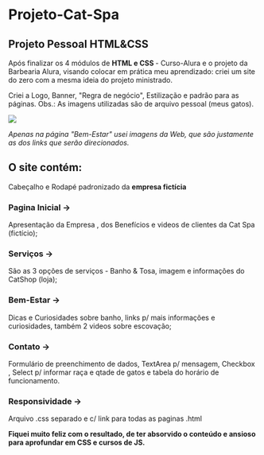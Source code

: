 # Projeto-Cat-Spa
<h2>Projeto Pessoal HTML&CSS</h2>

<p>Após finalizar os 4 módulos de <strong> HTML e CSS </strong> - Curso-Alura e o projeto da Barbearia Alura, visando colocar em prática meu aprendizado: criei um site do zero com a mesma ideia do projeto ministrado.</P>

<p>Criei a Logo, Banner, "Regra de negócio", Estilização e padrão para as páginas.
Obs.: As imagens utilizadas são de arquivo pessoal (meus gatos). </p>

<div>
 <a href="https://instagram.com/gatinhos_gourmet" target="_blank"><img src="https://img.shields.io/badge/-Instagram-%23E4405F?style=for-the-badge&logo=instagram&logoColor=white" target="_blank"></a>
  </div>
  
<em>Apenas na página "Bem-Estar" usei imagens da Web, que são justamente as dos links que serão direcionados.</em>

<h2>O site contém:</h2>
<p>Cabeçalho e Rodapé padronizado da <strong>empresa fictícia</strong></p>
<h3> Pagina Inicial -></h3> 
<p> Apresentação da Empresa , dos Benefícios e videos de clientes da Cat Spa (fictício); </p>
<h3>Serviços -> </h3>
<p>São as 3 opções de serviços - Banho & Tosa, imagem e informações do CatShop (loja);</p>
 <h3>Bem-Estar -></h3>
 <p> Dicas e Curiosidades sobre banho, links p/ mais informações e curiosidades, também 2 videos sobre escovação;</p>

 <h3>Contato -> </h3>
 <p>Formulário de preenchimento de dados, TextArea p/ mensagem, Checkbox , Select p/ informar raça e qtade de gatos e tabela do horário de funcionamento.</p>

 <h3>Responsividade -></h3>
 <p>Arquivo .css separado e c/ link para todas as paginas .html</p>

 <p> <strong>Fiquei muito feliz com o resultado, de ter absorvido o conteúdo e ansioso para aprofundar em CSS e cursos de JS.</strong></p>